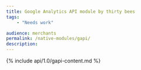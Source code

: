 ```yaml
---
title: Google Analytics API module by thirty bees
tags:
    - "Needs work"

audience: merchants
permalink: /native-modules/gapi/
description:
---
```


{% include api/1.0/gapi-content.md %}
